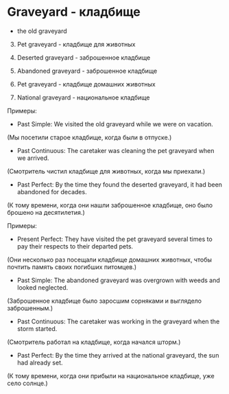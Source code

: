# Graveyard - кладбище




- the old graveyard

3. Pet graveyard - кладбище для животных

4. Deserted graveyard - заброшенное кладбище

2. Abandoned graveyard - заброшенное кладбище

3. Pet graveyard - кладбище домашних животных

4. National graveyard - национальное кладбище

Примеры:

- Past Simple: We visited the old graveyard while we were on vacation.

(Мы посетили старое кладбище, когда были в отпуске.)

- Past Continuous: The caretaker was cleaning the pet graveyard when we arrived.

(Смотритель чистил кладбище для животных, когда мы приехали.)

- Past Perfect: By the time they found the deserted graveyard, it had been abandoned for decades.

(К тому времени, когда они нашли заброшенное кладбище, оно было брошено на десятилетия.)

Примеры:

- Present Perfect: They have visited the pet graveyard several times to pay their respects to their departed pets.

(Они несколько раз посещали кладбище домашних животных, чтобы почтить память своих погибших питомцев.)

- Past Simple: The abandoned graveyard was overgrown with weeds and looked neglected.

(Заброшенное кладбище было заросшим сорняками и выглядело заброшенным.)

- Past Continuous: The caretaker was working in the graveyard when the storm started.

(Смотритель работал на кладбище, когда начался шторм.)

- Past Perfect: By the time they arrived at the national graveyard, the sun had already set.

(К тому времени, когда они прибыли на национальное кладбище, уже село солнце.)